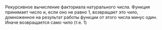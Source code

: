 Рекурсивное вычисление факториала натурального числа. Функция принимает число и, если оно не равно 1, возвращает это чило, домноженное на результат работы функции от этого числа минус один. Иначе возвращается само чило (т.е. 1)